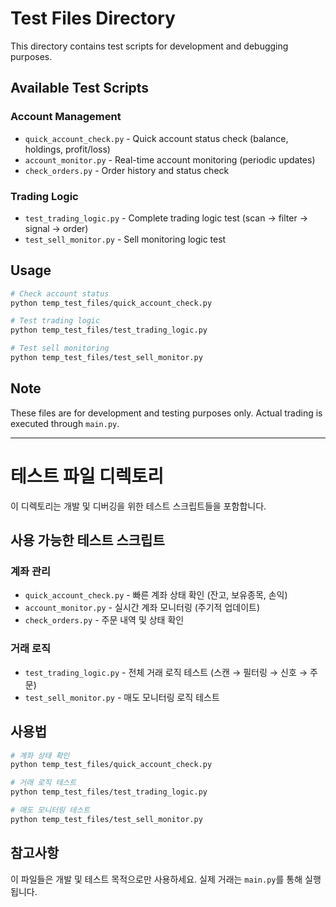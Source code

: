 # Test Files Directory

This directory contains test scripts for development and debugging purposes.

## Available Test Scripts

### Account Management
- `quick_account_check.py` - Quick account status check (balance, holdings, profit/loss)
- `account_monitor.py` - Real-time account monitoring (periodic updates)
- `check_orders.py` - Order history and status check

### Trading Logic
- `test_trading_logic.py` - Complete trading logic test (scan → filter → signal → order)
- `test_sell_monitor.py` - Sell monitoring logic test

## Usage

```bash
# Check account status
python temp_test_files/quick_account_check.py

# Test trading logic
python temp_test_files/test_trading_logic.py

# Test sell monitoring
python temp_test_files/test_sell_monitor.py
```

## Note

These files are for development and testing purposes only. Actual trading is executed through `main.py`.

---

# 테스트 파일 디렉토리

이 디렉토리는 개발 및 디버깅을 위한 테스트 스크립트들을 포함합니다.

## 사용 가능한 테스트 스크립트

### 계좌 관리
- `quick_account_check.py` - 빠른 계좌 상태 확인 (잔고, 보유종목, 손익)
- `account_monitor.py` - 실시간 계좌 모니터링 (주기적 업데이트)
- `check_orders.py` - 주문 내역 및 상태 확인

### 거래 로직
- `test_trading_logic.py` - 전체 거래 로직 테스트 (스캔 → 필터링 → 신호 → 주문)
- `test_sell_monitor.py` - 매도 모니터링 로직 테스트

## 사용법

```bash
# 계좌 상태 확인
python temp_test_files/quick_account_check.py

# 거래 로직 테스트
python temp_test_files/test_trading_logic.py

# 매도 모니터링 테스트
python temp_test_files/test_sell_monitor.py
```

## 참고사항

이 파일들은 개발 및 테스트 목적으로만 사용하세요. 실제 거래는 `main.py`를 통해 실행됩니다. 